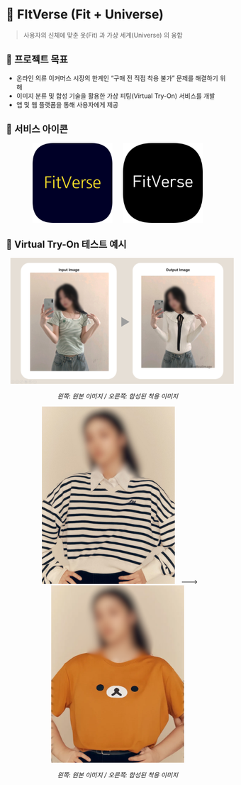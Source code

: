 # 🌌 FItVerse (Fit + Universe)
> 사용자의 신체에 맞춘 옷(Fit) 과 가상 세계(Universe) 의 융합

## 🎯 프로젝트 목표
- 온라인 의류 이커머스 시장의 한계인 “구매 전 직접 착용 불가” 문제를 해결하기 위해
- 이미지 분류 및 합성 기술을 활용한 가상 피팅(Virtual Try-On) 서비스를 개발
- 앱 및 웹 플랫폼을 통해 사용자에게 제공

## 👕 서비스 아이콘
<p align="center">
  <img src="https://github.com/DevChoco/.github/blob/main/profile/img/FItVerse/rounded-in-photoretrica.png" width="180" style="margin: 0 10px;"/>
  <img src="https://github.com/DevChoco/.github/blob/main/profile/img/FItVerse/rounded-in-photoretrica%20(5).png" width="180" style="margin: 0 10px;"/>
</p>

## 🧪 Virtual Try-On 테스트 예시
<p align="center">
  <img src="https://github.com/DevChoco/.github/blob/main/profile/img/FItVerse/t2.png" width="700" style="margin: 0 10px;"/>
</p> <p align="center"><i>왼쪽: 원본 이미지 / 오른쪽: 합성된 착용 이미지</i></p>

<p align="center">
  <img src="https://github.com/DevChoco/.github/blob/main/profile/img/FItVerse/t1.png" width="300" style="margin: 0 10px;"/> --->
  <img src="https://github.com/DevChoco/.github/blob/main/profile/img/FItVerse/t1_o.png" width="300" style="margin: 0 10px;"/>
</p> <p align="center"><i>왼쪽: 원본 이미지 / 오른쪽: 합성된 착용 이미지</i></p>
